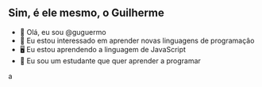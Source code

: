 ## Sim, é ele mesmo, o Guilherme

- 👋 Olá, eu sou @guguermo
- 👀 Eu estou interessado em aprender novas linguagens de programaçâo
- 🖥 Eu estou aprendendo a linguagem de JavaScript
- 📖 Eu sou um estudante que quer aprender a programar





























































































a
